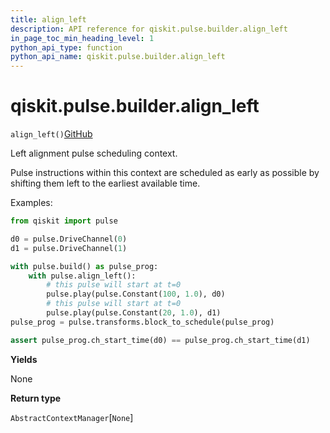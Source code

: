 ```yaml
---
title: align_left
description: API reference for qiskit.pulse.builder.align_left
in_page_toc_min_heading_level: 1
python_api_type: function
python_api_name: qiskit.pulse.builder.align_left
---
```


# qiskit.pulse.builder.align\_left

<span id="qiskit.pulse.builder.align_left" />

`align_left()`[GitHub](https://github.com/qiskit/qiskit/tree/stable/0.20/qiskit/pulse/builder.py "view source code")

Left alignment pulse scheduling context.

Pulse instructions within this context are scheduled as early as possible by shifting them left to the earliest available time.

Examples:

```python
from qiskit import pulse

d0 = pulse.DriveChannel(0)
d1 = pulse.DriveChannel(1)

with pulse.build() as pulse_prog:
    with pulse.align_left():
        # this pulse will start at t=0
        pulse.play(pulse.Constant(100, 1.0), d0)
        # this pulse will start at t=0
        pulse.play(pulse.Constant(20, 1.0), d1)
pulse_prog = pulse.transforms.block_to_schedule(pulse_prog)

assert pulse_prog.ch_start_time(d0) == pulse_prog.ch_start_time(d1)
```

**Yields**

None

**Return type**

`AbstractContextManager`\[`None`]

